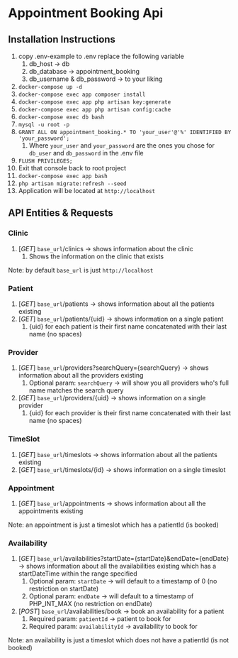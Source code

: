 # Appointment Booking Api

## Installation Instructions

1. copy .env-example to .env replace the following variable
    1. db_host &rarr; db 
    2. db_database &rarr; appointment_booking
    3. db_username & db_password &rarr; to your liking
2. `docker-compose up -d`
3. `docker-compose exec app composer install`
4. `docker-compose exec app php artisan key:generate`
5. `docker-compose exec app php artisan config:cache`
6. `docker-compose exec db bash`
7. `mysql -u root -p`
8. `GRANT ALL ON appointment_booking.* TO 'your_user'@'%' IDENTIFIED BY 'your_password';`
    1. Where `your_user` and `your_password` are the ones you chose for `db_user` and `db_password`
     in the .env file
9. `FLUSH PRIVILEGES;`
10. Exit that console back to root project
11. `docker-compose exec app bash`
12. `php artisan migrate:refresh --seed`
13. Application will be located at `http://localhost`

## API Entities & Requests

### Clinic
1. [*GET*] `base_url`/clinics &rarr; shows information about the clinic   
    1. Shows the information on the clinic that exists  

Note: by default `base_url` is just `http://localhost`
    
### Patient
1. [*GET*] `base_url`/patients &rarr; shows information about all the patients existing
2. [*GET*] `base_url`/patients/{uid} &rarr; shows information on a single patient
    1. {uid} for each patient is their first name concatenated with their last name (no spaces)

### Provider
1. [*GET*] `base_url`/providers?searchQuery={searchQuery} &rarr; shows information about all the providers existing
    1. Optional param: `searchQuery` &rarr; will show you all providers who's full name matches the search query
2. [*GET*] `base_url`/providers/{uid} &rarr; shows information on a single provider
    1. {uid} for each provider is their first name concatenated with their last name (no spaces)

### TimeSlot
1. [*GET*] `base_url`/timeslots &rarr; shows information about all the patients existing
2. [*GET*] `base_url`/timeslots/{id} &rarr; shows information on a single timeslot

### Appointment
1. [*GET*] `base_url`/appointments &rarr; shows information about all the appointments existing

Note: an appointment is just a timeslot which has a patientId (is booked)

### Availability
1. [*GET*] `base_url`/availabilities?startDate={startDate}&endDate={endDate} &rarr; shows information about all 
the availabilities existing which has a startDateTime within the range specified
    1. Optional param: `startDate` &rarr; will default to a timestamp of 0 (no restriction on startDate)
    1. Optional param: `endDate` &rarr; will default to a timestamp of PHP_INT_MAX (no restriction on endDate)
2. [*POST*] `base_url`/availabilities/book &rarr; book an availability for a patient
    1. Required param: `patientId` &rarr; patient to book for 
    2. Required param: `availabilityId` &rarr; availability to book for 
    
Note: an availability is just a timeslot which does not have a patientId (is not booked) 


    
